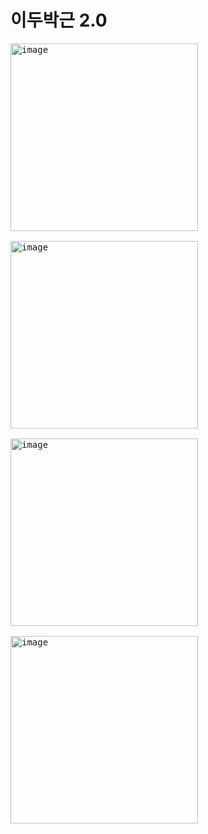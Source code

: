 # 이두박근 2.0
<PRE>
<img width="300" alt="image" src="https://github.com/jung0302/app/assets/100751116/b3a0f72f-2306-4b41-b1ec-68e829aef849">

<img width="300" alt="image" src="https://github.com/jung0302/app/assets/100751116/86d8ba1b-e6fa-4742-8393-8da1f6757293">

<img width="300" alt="image" src="https://github.com/jung0302/app/assets/100751116/865c574e-bd09-4228-b54d-faa3f4c4c81e">

<img width="300" alt="image" src="https://github.com/jung0302/app/assets/100751116/42cf06ab-0355-4f1c-a8a0-c732bf3fd04f">

<PRE>

